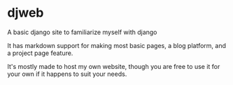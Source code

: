 # djweb
A basic django site to familiarize myself with django

It has markdown support for making most basic pages, a blog platform, and a project page feature.

It's mostly made to host my own website, though you are free to use it for your own if it happens to suit your needs.
